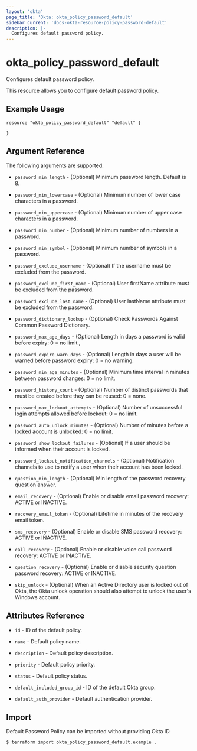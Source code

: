 ```yaml
---
layout: 'okta' 
page_title: 'Okta: okta_policy_password_default' 
sidebar_current: 'docs-okta-resource-policy-password-default' 
description: |- 
  Configures default password policy.
---
```


# okta_policy_password_default

Configures default password policy.

This resource allows you to configure default password policy.

## Example Usage

```hcl
resource "okta_policy_password_default" "default" {

}
```

## Argument Reference

The following arguments are supported:

- `password_min_length` - (Optional) Minimum password length. Default is 8.

- `password_min_lowercase` - (Optional) Minimum number of lower case characters in a password.

- `password_min_uppercase` - (Optional) Minimum number of upper case characters in a password.

- `password_min_number` - (Optional) Minimum number of numbers in a password.

- `password_min_symbol` - (Optional) Minimum number of symbols in a password.

- `password_exclude_username` - (Optional) If the username must be excluded from the password.

- `password_exclude_first_name` - (Optional) User firstName attribute must be excluded from the password.

- `password_exclude_last_name` - (Optional) User lastName attribute must be excluded from the password.

- `password_dictionary_lookup` - (Optional) Check Passwords Against Common Password Dictionary.

- `password_max_age_days` - (Optional) Length in days a password is valid before expiry: 0 = no limit.,

- `password_expire_warn_days` - (Optional) Length in days a user will be warned before password expiry: 0 = no warning.

- `password_min_age_minutes` - (Optional) Minimum time interval in minutes between password changes: 0 = no limit.

- `password_history_count` - (Optional) Number of distinct passwords that must be created before they can be reused: 0 =
  none.

- `password_max_lockout_attempts` - (Optional) Number of unsuccessful login attempts allowed before lockout: 0 = no
  limit.

- `password_auto_unlock_minutes` - (Optional) Number of minutes before a locked account is unlocked: 0 = no limit.

- `password_show_lockout_failures` - (Optional) If a user should be informed when their account is locked.

- `password_lockout_notification_channels` - (Optional) Notification channels to use to notify a user when their account
  has been locked.

- `question_min_length` - (Optional) Min length of the password recovery question answer.

- `email_recovery` - (Optional) Enable or disable email password recovery: ACTIVE or INACTIVE.

- `recovery_email_token` - (Optional) Lifetime in minutes of the recovery email token.

- `sms_recovery` - (Optional) Enable or disable SMS password recovery: ACTIVE or INACTIVE.

- `call_recovery` - (Optional) Enable or disable voice call password recovery: ACTIVE or INACTIVE.

- `question_recovery` - (Optional) Enable or disable security question password recovery: ACTIVE or INACTIVE.

- `skip_unlock` - (Optional) When an Active Directory user is locked out of Okta, the Okta unlock operation should also
  attempt to unlock the user's Windows account.

## Attributes Reference

- `id` - ID of the default policy.

- `name` - Default policy name.

- `description` - Default policy description.

- `priority` - Default policy priority.

- `status` - Default policy status.

- `default_included_group_id` - ID of the default Okta group.

- `default_auth_provider` - Default authentication provider.

## Import

Default Password Policy can be imported without providing Okta ID.

```
$ terraform import okta_policy_password_default.example .
```
